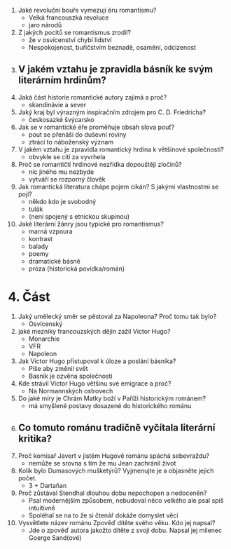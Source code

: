1. Jaké revoluční bouře vymezují éru romantismu?
   - Velká francouszká revoluce
   - jaro národů
2. Z jakých pocitů se romantismus zrodil? 
   - že v osvícenství chybí lidství
   - Nespokojenost, buřičstvím beznadě, osamění, odcizenost
3. V jakém vztahu je zpravidla básník ke svým literárním hrdinům? 
   - 
4. Jaká část historie romantické autory zajímá a proč? 
   - skandinávie a sever
5. Jaký kraj byl výrazným inspiračním zdrojem pro C. D. Friedricha?
   - českosazké švýcarsko
6. Jak se v romantické éře proměňuje obsah slova pouť? 
   - pout se přenáší do duševní roviny
   - ztrácí to náboženský význam
7. V jakém vztahu je zpravidla romantický hrdina k většinové společnosti?
   - obvykle se cítí za vyvrhela
8. Proč se romantičtí hrdinové nezřídka dopouštějí zločinů? 
   - nic jiného mu nezbyde
   - vytváří se rozporný člověk
9. Jak romantická literatura chápe pojem cikán? S jakými vlastnostmi se pojí? 
   - někdo kdo je svobodný
   - tulák
   - (není spojený s etnickou skupinou)
10. Jaké literární žánry jsou typické pro romantismus?
    - marná vzpoura
    - kontrast
    - balady
    - poemy
    - dramatické básně
    - próza (historická povídka/román)













# 4. Část

1. Jaký umělecký směr se pěstoval za Napoleona? Proč tomu tak bylo?
   - Osvícenský
2. jaké mezníky francouzských dějin zažil Victor Hugo?
   - Monarchie
   - VFR
   - Napoleon
3. Jak Victor Hugo přistupoval k úloze a poslání básníka? 
   - Píše aby změnil svět
   - Basník je ozvěna společnosti
4. Kde strávil Victor Hugo většinu své emigrace a proč? 
   - Na Normannských ostrovech
5. Do jaké míry je Chrám Matky boží v Paříži historickým románem?
   - má smyšlené postavy dosazené do historického románu
6. Co tomuto románu tradičně vyčítala literární kritika?
   - 
7. Proč komisař Javert v jistém Hugově románu spáchá sebevraždu?
   - nemůže se srovna s tím že mu Jean zachránil život
8. Kolik bylo Dumasových mušketýrů? Vyjmenujte je a objasněte jejich počet.
   - 3 + Dartaňan
9. Proč zůstával Stendhal dlouhou dobu nepochopen a nedoceněn?
   - Psal modernějším způsobem, nebudoval něco velkého ale psal spíš intuitivně
   - Spoléhal se na to že si čtenář dokáže domyslet věci
10. Vysvětlete název románu Zpověď dítěte svého věku. Kdo jej napsal?
    - Jde o zpověď autora jakožto dítěte z svojí dobu. Napsal jej milenec Goerge Sand(ové)
